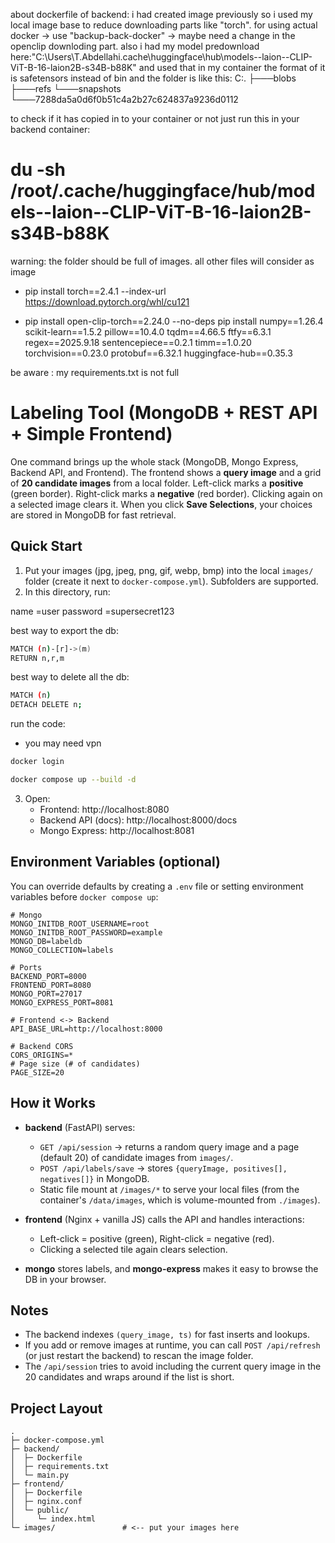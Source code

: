 about dockerfile of backend:
i had created image previously so i used my local image base to reduce downloading parts like "torch". for using actual docker ->
use "backup-back-docker" -> maybe need a change in the openclip downloding part.
also i had my model predownload here:"C:\Users\T.Abdellahi\.cache\huggingface\hub\models--laion--CLIP-ViT-B-16-laion2B-s34B-b88K" 
and used that in my container the format of it is safetensors instead of bin and the folder is like this:
C:.
├───blobs
├───refs
└───snapshots
    └───7288da5a0d6f0b51c4a2b27c624837a9236d0112

to check if it has copied in to your container or not just run this in your backend container:
# du -sh /root/.cache/huggingface/hub/models--laion--CLIP-ViT-B-16-laion2B-s34B-b88K



warning: the folder should be full of images. all other files will consider as image

- pip install torch==2.4.1 --index-url https://download.pytorch.org/whl/cu121

- pip install open-clip-torch==2.24.0 --no-deps
pip install numpy==1.26.4 scikit-learn==1.5.2 pillow==10.4.0 tqdm==4.66.5 ftfy==6.3.1 regex==2025.9.18 sentencepiece==0.2.1 timm==1.0.20 torchvision==0.23.0 protobuf==6.32.1 huggingface-hub==0.35.3

be aware : my requirements.txt is not full

# Labeling Tool (MongoDB + REST API + Simple Frontend)

One command brings up the whole stack (MongoDB, Mongo Express, Backend API, and Frontend). The frontend shows a **query image** and a grid of **20 candidate images** from a local folder. Left-click marks a **positive** (green border). Right-click marks a **negative** (red border). Clicking again on a selected image clears it. When you click **Save Selections**, your choices are stored in MongoDB for fast retrieval.

## Quick Start

1. Put your images (jpg, jpeg, png, gif, webp, bmp) into the local `images/` folder (create it next to `docker-compose.yml`). Subfolders are supported.
2. In this directory, run:

name =user 
password =supersecret123

best way to export the db:
```bash
MATCH (n)-[r]->(m)
RETURN n,r,m
```

best way to delete all the db:
```bash
MATCH (n)
DETACH DELETE n;
```

run the code:
- you may need vpn
```bash
docker login

docker compose up --build -d
```

3. Open:
   - Frontend: http://localhost:8080
   - Backend API (docs): http://localhost:8000/docs
   - Mongo Express: http://localhost:8081

## Environment Variables (optional)

You can override defaults by creating a `.env` file or setting environment variables before `docker compose up`:

```env
# Mongo
MONGO_INITDB_ROOT_USERNAME=root
MONGO_INITDB_ROOT_PASSWORD=example
MONGO_DB=labeldb
MONGO_COLLECTION=labels

# Ports
BACKEND_PORT=8000
FRONTEND_PORT=8080
MONGO_PORT=27017
MONGO_EXPRESS_PORT=8081

# Frontend <-> Backend
API_BASE_URL=http://localhost:8000

# Backend CORS
CORS_ORIGINS=*
# Page size (# of candidates)
PAGE_SIZE=20
```

## How it Works

- **backend** (FastAPI) serves:
  - `GET /api/session` → returns a random query image and a page (default 20) of candidate images from `images/`.
  - `POST /api/labels/save` → stores `{queryImage, positives[], negatives[]}` in MongoDB.
  - Static file mount at `/images/*` to serve your local files (from the container's `/data/images`, which is volume-mounted from `./images`).

- **frontend** (Nginx + vanilla JS) calls the API and handles interactions:
  - Left-click = positive (green), Right-click = negative (red).
  - Clicking a selected tile again clears selection.

- **mongo** stores labels, and **mongo-express** makes it easy to browse the DB in your browser.

## Notes

- The backend indexes `(query_image, ts)` for fast inserts and lookups.
- If you add or remove images at runtime, you can call `POST /api/refresh` (or just restart the backend) to rescan the image folder.
- The `/api/session` tries to avoid including the current query image in the 20 candidates and wraps around if the list is short.

## Project Layout

```
.
├─ docker-compose.yml
├─ backend/
│  ├─ Dockerfile
│  ├─ requirements.txt
│  └─ main.py
├─ frontend/
│  ├─ Dockerfile
│  ├─ nginx.conf
│  └─ public/
│     └─ index.html
└─ images/               # <-- put your images here
```

